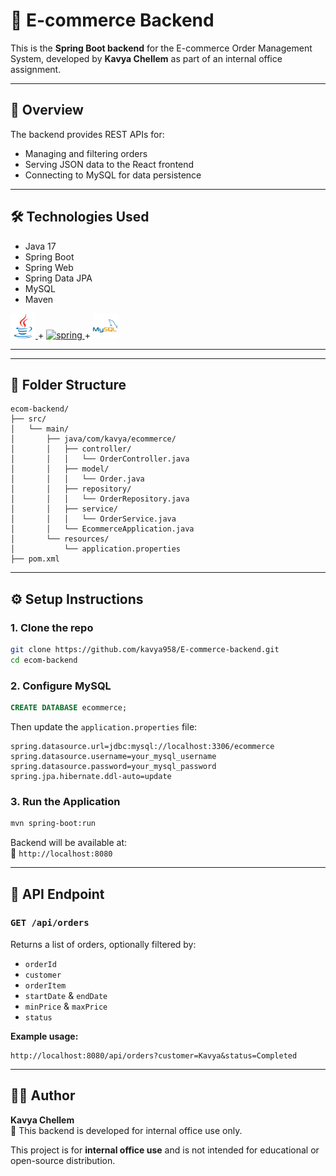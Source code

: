 
# 🔧 E-commerce Backend

This is the **Spring Boot backend** for the E-commerce Order Management System, developed by **Kavya Chellem** as part of an internal office assignment.

---

## 🚀 Overview

The backend provides REST APIs for:

- Managing and filtering orders  
- Serving JSON data to the React frontend  
- Connecting to MySQL for data persistence  

---

## 🛠️ Technologies Used

- Java 17  
- Spring Boot  
- Spring Web  
- Spring Data JPA  
- MySQL  
- Maven
 <a href="https://www.java.com" target="_blank" rel="noreferrer">
  <img src="https://raw.githubusercontent.com/devicons/devicon/master/icons/java/java-original.svg" alt="java" width="40" height="40"/>
</a>
+
<a href="https://spring.io/" target="_blank" rel="noreferrer">
  <img src="https://www.vectorlogo.zone/logos/springio/springio-icon.svg" alt="spring" width="40" height="40"/>
</a>
+
<a href="https://www.mysql.com/" target="_blank" rel="noreferrer">
  <img src="https://raw.githubusercontent.com/devicons/devicon/master/icons/mysql/mysql-original-wordmark.svg" alt="mysql" width="40" height="40"/>
</a>

---

---

## 📁 Folder Structure

```
ecom-backend/
├── src/
│   └── main/
│       ├── java/com/kavya/ecommerce/
│       │   ├── controller/
│       │   │   └── OrderController.java
│       │   ├── model/
│       │   │   └── Order.java
│       │   ├── repository/
│       │   │   └── OrderRepository.java
│       │   ├── service/
│       │   │   └── OrderService.java
│       │   └── EcommerceApplication.java
│       └── resources/
│           └── application.properties
├── pom.xml
```

---

## ⚙️ Setup Instructions

### 1. Clone the repo

```bash
git clone https://github.com/kavya958/E-commerce-backend.git
cd ecom-backend
```

### 2. Configure MySQL

```sql
CREATE DATABASE ecommerce;
```

Then update the `application.properties` file:

```properties
spring.datasource.url=jdbc:mysql://localhost:3306/ecommerce
spring.datasource.username=your_mysql_username
spring.datasource.password=your_mysql_password
spring.jpa.hibernate.ddl-auto=update
```

### 3. Run the Application

```bash
mvn spring-boot:run
```

Backend will be available at:  
📍 `http://localhost:8080`

---

## 🔗 API Endpoint

### `GET /api/orders`

Returns a list of orders, optionally filtered by:

- `orderId`
- `customer`
- `orderItem`
- `startDate` & `endDate`
- `minPrice` & `maxPrice`
- `status`

**Example usage:**

```
http://localhost:8080/api/orders?customer=Kavya&status=Completed
```

---

## 👩‍💻 Author

**Kavya Chellem**  
📝 This backend is developed for internal office use only.


This project is for **internal office use** and is not intended for educational or open-source distribution.

